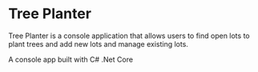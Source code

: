﻿# Tree Planter
Tree Planter is a console application that allows users to find open lots to plant trees and add new lots and manage existing lots.  
  
A console app built with C# .Net Core